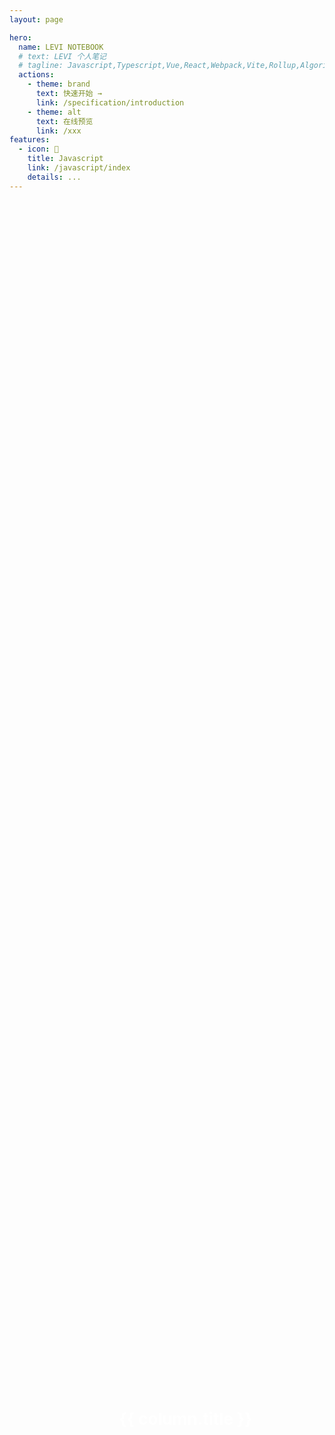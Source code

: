 ```yaml
---
layout: page

hero:
  name: LEVI NOTEBOOK
  # text: LEVI 个人笔记
  # tagline: Javascript,Typescript,Vue,React,Webpack,Vite,Rollup,Algorithm,Links,etc...
  actions:
    - theme: brand
      text: 快速开始 →
      link: /specification/introduction
    - theme: alt
      text: 在线预览
      link: /xxx
features:
  - icon: 🎌
    title: Javascript
    link: /javascript/index
    details: ...
---
```


<script setup>
// import { NCarousel, NCarouselItem } from 'naive-ui'
import { VPTeamMembers } from 'vitepress/theme'
import { useRouter } from 'vitepress'
import image0 from '/assets/wallpapers/w1.jpg'
import image1 from '/assets/wallpapers/w2.jpg'
import image2 from '/assets/wallpapers/w3.jpg'
import image3 from '/assets/wallpapers/w4.jpg'

// segmentfault 图标
const SF_SVG = `<svg xmlns="http://www.w3.org/2000/svg" xmlns:xlink="http://www.w3.org/1999/xlink" version="1.1" id="Layer_1" x="0px" y="0px" width="32px" height="32px" viewBox="0 0 32 32" enable-background="new 0 0 32 32" xml:space="preserve">  <image id="image0" width="32" height="32" x="0" y="0" href="data:image/png;base64,iVBORw0KGgoAAAANSUhEUgAAACAAAAAgCAMAAABEpIrGAAAABGdBTUEAALGPC/xhBQAAACBjSFJN AAB6JgAAgIQAAPoAAACA6AAAdTAAAOpgAAA6mAAAF3CculE8AAABUFBMVEUAml4AmmEAmmEKnWch p3UOn2kBmmFavZja8Oj////k9O6X1b5xxqfW7uUXo2/1+/h8y61Kt46h2cRAs4hwxqYfpnRyx6eA zLD9/v16yqz+/v4Vom5dvpqQ07p3yapYvJcRoGspqnqJ0LUoqXkrq3sCmmIFm2SU1Lz2+/mx4M4y rX9qw6IPn2qe2MJZvZhtxaQNn2k9sobp9vGp3Mmy4M/h8+zY7+ZvxaXz+vdUu5VLt48gpnQdpXIi p3Z+y68QoGpuxaVTupTZ7+dev5sJnWYDm2IHnGXX7+bx+faS07smqXj4/PpnwqB0x6gGnGTn9fBH tox2yKoInWVVu5XM6t+75NR4yavJ6d2u3swsq3yj2sXj8+0LnmeP0rk2r4L6/fuv383r9/L0+vgw rX4+sofV7uTs9/NNuJCCzbEMnmiR07q/5dfQ7OHA5tei2sVpw6LzH4wMAAAAAnRSTlNJ424rirYA AAABYktHRAnx2aXsAAAAB3RJTUUH5wIBCC0dSNbSEQAAAVFJREFUOMuFk+dbwjAQxkvAahSwCipu Uako4N64rRNB3Atx7/X/f/OuLWlTbXpfcuPX3t37JJLkIwLzSeI6EsTD3AB/oEoAyNU1lNLaOlcg SHULuQHhegNQ3IAGrDZGok1uQDMCYcEWLVCPidZsBaDNCbR3KJ1d3di1J96LLfri/QkLUAeS+tyx wSGSohVLW0CGJYfJCPNHGTCG4fjE5BSdTpAZBvgZgFPNwg/luXlC0lkFmy0EFmUGLEEmucy2WMHP ZfsWq5hZW9fMXBTDDTuwuaX33N7JWkqqnA67IWOs3B5GeXQLvFBaft9AihAcoHPolFo9Osb8Cbin 6GhOAJAzvEbm1oYIFaBwfoHHJeSv4EQdaMkOBGnuOlJWbiB/a8rCA3dM3fsH8z7wwOOTWX9+wfAV 3TduSLn4/vH59f1jTFZOgal/t/jfvAHPx+v1/H8BCaQqrGJXXckAAAAldEVYdGRhdGU6Y3JlYXRl ADIwMjMtMDItMDFUMDg6NDU6MjkrMDA6MDA0dnXXAAAAJXRFWHRkYXRlOm1vZGlmeQAyMDIzLTAy LTAxVDA4OjQ1OjI5KzAwOjAwRSvNawAAACh0RVh0ZGF0ZTp0aW1lc3RhbXAAMjAyMy0wMi0wMVQw ODo0NToyOSswMDowMBI+7LQAAAAASUVORK5CYII="/>
</svg>`

const { go } = useRouter()

const navigateTo = (url) => {
  // 如果是外链
  if(/^https?:\/\//.test(url)) {
    window.open(url)
  } else {
    go(url)
  }
}

const members = [
  {
    avatar: 'https://www.github.com/sky124380729.png',
    name: 'Levi',
    title: 'Creator',
    links: [
      { icon: 'github', link: 'https://github.com/sky124380729' },
      { icon: { svg: SF_SVG }, link: 'https://segmentfault.com/u/sky124380729' }
    ]
  }
]

const columns = [
  { title: '个人开源项目 levi-vue-admin', img: image2, link: 'https://levi-vue-admin.vercel.app/' },
  { title: '关于微前端的理解与实践', img: image0, link: '/columns/micro-frontend/index' },
  { title: '手撕Promise', img: image1, link: '/mini-code/promise' },
  { title: '关于KMP的理解', img: image2, link: '/algorithm/kmp' },
  { title: '前端性能优化', img: image3, link: '/columns/perform-optimize/index' }
]
</script>

<div class="flex mt-10">
  <n-carousel
    effect="card"
    prev-slide-style="transform: translateX(-150%) translateZ(-800px);"
    next-slide-style="transform: translateX(50%) translateZ(-800px);"
    style="height: 450px"
    show-arrow
  >
    <n-carousel-item v-for="column in columns" @click="navigateTo(column.link)" :style="{ width: '60%' }">
      <div class="carousel-img" :style="`background: url(${column.img}) no-repeat center`">
        {{ column.title }}
      </div>
    </n-carousel-item>
  </n-carousel>
</div>

<style scoped>
.carousel-img {
  margin: 0 auto;
  width: 100%;
  height: 100%;
  object-fit: cover;
  display: flex;
  justify-content: center;
  align-items: center;
  color: #fff;
  font-weight: bold;
  font-size: 26px;
  cursor: pointer;
  padding: 0 30px;
  background-size: cover !important;
}
</style>

<VPTeamMembers class="my-3" size="small" :members="members" />

<script>
// 百度流量统计
var _hmt = _hmt || [];
(function() {
  var hm = document.createElement("script");
  hm.src = "https://hm.baidu.com/hm.js?bb6ad308cbbeaa342099abc91a8ee9cb";
  var s = document.getElementsByTagName("script")[0];
  s.parentNode.insertBefore(hm, s);
})();
</script>
